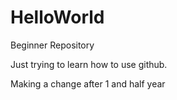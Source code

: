# HelloWorld
Beginner Repository

Just trying to learn how to use github.

Making a change after 1 and half year
